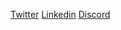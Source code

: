 <a href="https://twitter.com/notwmap" target="_blank" rel="external">Twitter</a>
<a href="www.linkedin.com/in/wesleyalexandre" target="_blank" rel="external"> Linkedin</a>
<a href="https://discord.com/users/654105641316515854" target="_blank" rel="external"> Discord</a>
